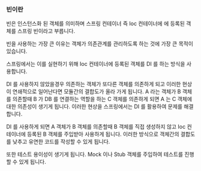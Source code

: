 ### 빈이란

빈은 인스턴스화 된 객체를 의미하며 스프링 컨테이너 즉 Ioc 컨테이너에 에 등록된 객체를 스프링 빈이라고 부릅니다.

빈을 사용하는 가장 큰 이유는 객체가 의존관계를 관리하도록 하는 것에 가장 큰 목적이 있습니다.

스프링에서는 이를 실현하기 위해 Ioc 컨테이너에 등록된 객체를 DI 를 하는 방식을 사용합니다.

DI 를 사용하지 않았을경우 의존하는 객체가 또다른 객체를 의존하게 되고 이러한 현상이 연쇄적으로 일어난다면
모듈간의 결합도가 올라 가게 됩니다. A 라는 객체가 B 객체를 의존할때 B 가 DB 를 연결하는 역할을 하는 C 객체를
의존하게 되면 A 는 C 객체에 대한 의존성이 생기게 됩니다. 이러한 현상을 스프링에서는 DI 를 활용하여 문제를 해결합니다.

DI 를 사용하게 되면 A 객체가 B 객체를 의존할때 B 객체를 직접 생성하지 않고 Ioc 컨테이너에 등록된 B 객체를
주입받아 사용하게 됩니다. 이러한 방식으로 객체간의 결합도를 낮추고 유연한 코드를 작성할 수 있게 됩니다.

또한 테스트 용이성이 생기게 됩니다.
Mock 이나 Stub 객체를 주입하여 테스트를 진행할 수 있게 됩니다.

